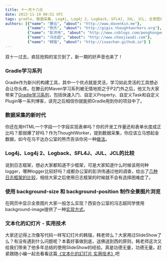 ```yaml
---
title: 十一月十八日
date: 2013-11-19 00:51 UTC
tags: gradle, 数据采集, Log4j, Log4j 2, Logback, SFL4J, JUL, JCL, 全景图片, 文本化的幻灯片
authors: [{"name": "滕云", "about": "http://www.davenkin.me"},
		  {"name": "熊杰", "about": "http://gigix.thoughtworkers.org"},
		  {"name": "彭洪伟", "about": "http://www.cnblogs.com/penghongwei"},
		  {"name": "冯志超", "about": "http://www.chaojiwudi.com"},
		  {"name": "韩锴", "about": "http://isaachan.github.io"} ]
---
```


双十一过去，疯狂抢购的宝贝到了，新一期的好声音也来了！

### Gradle学习系列
Gradle作为新兴的构建工具，其中一个优点就是灵活，学习如此灵活的工具想必会让你头疼。在滕云的Maven学习系列被无情地拒之于P2门外之后，他又为大家带来了[Gradle学习系列](http://www.davenkin.me/post/2013-11-12/gradle-first-try)，包括快速入门、自定义Property、自定义Task和自定义Plugin等一系列博客，读完之后相信你就能把Gradle用到你的项目中了。

### 数据采集的新时代
你还在用HTML一个字段一个字段实现表单吗？你的开发工作量还和表单长度成正比吗？那弱爆了好吗？作为ThoughtWorker，提到数据采集，你应该立马想起金数据，如今在乌干达办公室的熊杰告诉你另一种[做法](http://gigix.thoughtworkers.org/2013/11/16/new-era-of-data-collecting)。

### Log4j、Log4j 2、Logback、SFL4J、JUL、JCL的比较
说到日志框架，想必大家都知道不少框架，可是大家知道什么时候该用何种logger，哪种logger比较好吗？成都办公室的彭洪伟通过他的调查，给出了[几种日志框架的比较](http://www.cnblogs.com/penghongwei/p/3417179.html)，相信大家之后使用日志框架的时候就不会有选择困难症了。

### 使用 background-size 和 background-position 制作全景图片浏览
在网页中显示全景图片大家一般怎么实现？西安办公室的冯志超同学使用background-image提供了一种[实现方式](http://www.chaojiwudi.com/2013/08/panorama-background-image-scroll-viewer/)。

### 文本化的幻灯片 - 实用技术
大家还记得上次像写代码一样写幻灯片的韩锴，韩老师么？大家用过SlideShow了么？有没有遇到什么问题呢？本着好事做到底，送佛送到西的原则，韩老师这次又给我们带来了他多年总结的使用SlideShow的经验。真是功德无量，功德无量。赶紧跟随小编一起去看看这篇[《文本化的幻灯片 实用技术》](http://isaachan.github.io/blog/2013/08/18/slide-textuality-tips/)吧